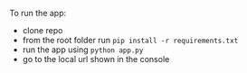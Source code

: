 To run the app:
- clone repo
- from the root folder run `pip install -r requirements.txt`
- run the app using `python app.py`
- go to the local url shown in the console
